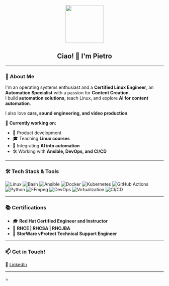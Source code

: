<div id="header" align="center">
  <img width="120px" src="https://pixeljoint.com/files/icons/full/4004_simu_part.gif">
  <h2>Ciao! 👋 I'm Pietro</h2>
</div>

---

### 🚀 About Me 
I'm an operating systems enthusiast and a **Certified Linux Engineer**, an **Automation Specialist** with a passion for **Content Creation**.  
I build **automation solutions**, teach Linux, and explore **AI for content automation**.  

I also love **cars, sound engineering, and video production**.  

🔧 **Currently working on:**  
- 🚀 Product development
- 🎓 Teaching **Linux courses**
- 🤖 Integrating **AI into automation**
- 🛠️ Working with **Ansible, DevOps, and CI/CD**

---

### 🛠️ Tech Stack & Tools

![Linux](https://img.shields.io/badge/Linux-blue?style=for-the-badge&logo=linux)
![Bash](https://img.shields.io/badge/Bash-black?style=for-the-badge&logo=gnu-bash)
![Ansible](https://img.shields.io/badge/Ansible-red?style=for-the-badge&logo=ansible)
![Docker](https://img.shields.io/badge/Docker-blue?style=for-the-badge&logo=docker)
![Kubernetes](https://img.shields.io/badge/Kubernetes-326ce5?style=for-the-badge&logo=kubernetes)
![GitHub Actions](https://img.shields.io/badge/GitHub_Actions-gray?style=for-the-badge&logo=github-actions)
![Python](https://img.shields.io/badge/Python-3776AB?style=for-the-badge&logo=python)
![FFmpeg](https://img.shields.io/badge/FFmpeg-007808?style=for-the-badge&logo=ffmpeg)
![DevOps](https://img.shields.io/badge/DevOps-orange?style=for-the-badge)
![Virtualization](https://img.shields.io/badge/Virtualization-blueviolet?style=for-the-badge)
![CI/CD](https://img.shields.io/badge/CI/CD-yellow?style=for-the-badge)

---

### 📚 Certifications
- 🎓 **Red Hat Certified Engineer and Instructor**
- 🏅 **RHCE | RHCSA | RHCJBA**
- 🔧 **StorWare vProtect Technical Support Engineer**

---

### 📫 Get in Touch!
💼 [LinkedIn](#)  

---

⭐ 

